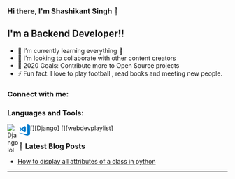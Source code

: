 ### Hi there, I'm Shashikant Singh 👋


## I'm a Backend Developer!!

- 🌱 I’m currently learning everything 🤣
- 👯 I’m looking to collaborate with other content creators
- 🥅 2020 Goals: Contribute more to Open Source projects
- ⚡ Fun fact: I love to play football , read books and meeting new people.



### Connect with me:





### Languages and Tools:
[<img align="left" alt="Django lol" width="26px" src="https://ih1.redbubble.net/image.399557438.5366/raf,750x1000,075,t,oatmeal_heather.u2.jpg" />][Django]
[<img align="left" alt="Visual Studio Code" width="26px" src="https://raw.githubusercontent.com/github/explore/80688e429a7d4ef2fca1e82350fe8e3517d3494d/topics/visual-studio-code/visual-studio-code.png" />][webdevplaylist]



### 📕 Latest Blog Posts

<!-- BLOG-POST-LIST:START -->
- [How to display all attributes of a class in python](https://dev.to/shashikant231/how-to-display-all-attributes-of-a-class-17pj)
<!-- BLOG-POST-LIST:END -->

---

